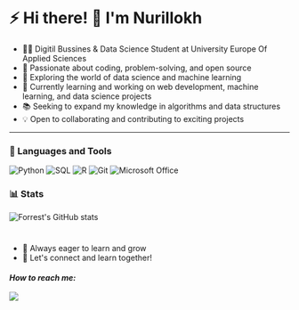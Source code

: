 # ⚡ Hi there! 👋 I'm Nurillokh

- 👨‍💻 Digitil Bussines & Data Science Student at University Europe Of Applied Sciences
- 🌟 Passionate about coding, problem-solving, and open source
- 🚀 Exploring the world of data science and machine learning
- 🔭 Currently learning and working on web development, machine learning, and data science projects
- 📚 Seeking to expand my knowledge in algorithms and data structures
- 💡 Open to collaborating and contributing to exciting projects
---
### 🧰 Languages and Tools


![Python](https://img.shields.io/badge/Python-%233776AB.svg?style=for-the-badge&logo=python&logoColor=white)
![SQL](https://img.shields.io/badge/SQL-%2300599C.svg?style=for-the-badge&logo=sql&logoColor=white)
![R](https://img.shields.io/badge/R-%239146FF.svg?style=for-the-badge&logo=r&logoColor=white)
![Git](https://img.shields.io/badge/Git-%23F05032.svg?style=for-the-badge&logo=git&logoColor=white)
![Microsoft Office](https://img.shields.io/badge/Microsoft%20Office-%23D83B01.svg?style=for-the-badge&logo=microsoft%20office&logoColor=white)


### 📊 Stats

![Forrest's GitHub stats](https://github-readme-stats.vercel.app/api?username=Nurillokh05&show_icons=true&theme=gruvbox)

<!-- ![GitHub Streak](https://streak-stats.demolab.com?user=ordinarysoftware&theme=gruvbox&border_radius=4.5) -->

#
- 📖 Always eager to learn and grow
- 💬 Let's connect and learn together!
<h5>How to reach me:
<br><br> 
<a href="https://www.linkedin.com/in/nurillokh-abdurasulov-116658199/"><img src="https://img.shields.io/badge/LinkedIn-%230077B5.svg?style=flat&logo=linkedin&logoColor=white"/></a>

